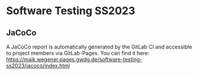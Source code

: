 # Software Testing SS2023

## JaCoCo
A JaCoCo report is automatically generated by the GitLab CI and accessible to project members via GitLab-Pages.
You can find it here: https://maik.wegener.pages.gwdg.de/software-testing-ss2023/jacoco/index.html

